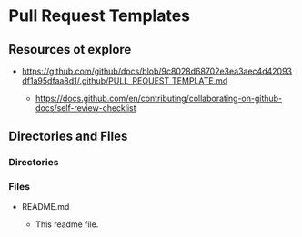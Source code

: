 # Pull Request Templates

## Resources ot explore

- https://github.com/github/docs/blob/9c8028d68702e3ea3aec4d42093df1a95dfaa8d1/.github/PULL_REQUEST_TEMPLATE.md

  - https://docs.github.com/en/contributing/collaborating-on-github-docs/self-review-checklist

## Directories and Files

### Directories

### Files

- README.md

  - This readme file.
